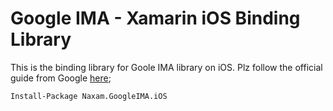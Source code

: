 # Google IMA - Xamarin iOS Binding Library

This is the binding library for Goole IMA library on iOS. 
Plz follow the official guide from Google [here](https://developers.google.com/interactive-media-ads/);

```
Install-Package Naxam.GoogleIMA.iOS
```